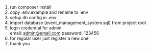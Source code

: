 1. run composer install
2. copy .env.example and rename to .env
3. setup db config in .env
4. import database (event_management_system.sql) from project root 
5. login credential for admin   
   email: admin@email.com
   password: 123456
6. for regular user just register a new one
7. thank you
